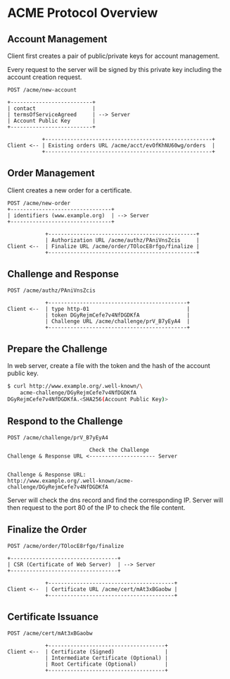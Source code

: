 # ACME Protocol Overview

## Account Management

Client first creates a pair of public/private keys for account management.

Every request to the server will be signed by this private key including the account creation request.

```
POST /acme/new-account

+--------------------------+
| contact                  |
| termsOfServiceAgreed     | --> Server
| Account Public Key       |
+--------------------------+

           +-----------------------------------------------------+
Client <-- | Existing orders URL /acme/acct/evOfKhNU60wg/orders  |
           +-----------------------------------------------------+
```



## Order Management

Client creates a new order for a certificate.

```
POST /acme/new-order
+--------------------------------+
| identifiers (www.example.org)  | --> Server
+--------------------------------+

            +-----------------------------------------------+
            | Authorization URL /acme/authz/PAniVnsZcis     |
Client <--  | Finalize URL /acme/order/TOlocE8rfgo/finalize |
            +-----------------------------------------------+
```



## Challenge and Response

```
POST /acme/authz/PAniVnsZcis

            +--------------------------------------------+
Client <--  | type http-01                               |
            | token DGyRejmCefe7v4NfDGDKfA               |
            | Challenge URL /acme/challenge/prV_B7yEyA4  |
            +--------------------------------------------+
```



## Prepare the Challenge

In web server, create a file with the token and the hash of the account public key.

```bash
$ curl http://www.example.org/.well-known/\
    acme-challenge/DGyRejmCefe7v4NfDGDKfA
DGyRejmCefe7v4NfDGDKfA.<SHA256(Account Public Key)>
```



## Respond to the Challenge

```
POST /acme/challenge/prV_B7yEyA4

                          Check the Challenge
Challenge & Response URL <--------------------- Server


Challenge & Response URL:
http://www.example.org/.well-known/acme-challenge/DGyRejmCefe7v4NfDGDKfA
```

Server will check the dns record and find the corresponding IP.
Server will then request to the port 80 of the IP to check the file content.



## Finalize the Order

```
POST /acme/order/TOlocE8rfgo/finalize

+----------------------------------+
| CSR (Certificate of Web Server)  | --> Server
+----------------------------------+

            +----------------------------------------+
Client <--  | Certificate URL /acme/cert/mAt3xBGaobw |
            +----------------------------------------+
```



## Certificate Issuance

```
POST /acme/cert/mAt3xBGaobw

            +-------------------------------------+
Client <--  | Certificate (Signed)                |
            | Intermediate Certificate (Optional) |
            | Root Certificate (Optional)         |
            +-------------------------------------+
```